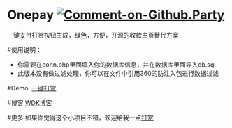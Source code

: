 Onepay [![Comment-on-Github.Party](https://img.shields.io/badge/Comment%20on-Github.Party-yellow.svg)](https://github.party/item?id=72)
======

一键支付打赏按钮生成，绿色，方便，开源的收款主页替代方案

#使用说明：
* 你需要在conn.php里面填入你的数据库信息，并在数据库里面导入db.sql
* 此版本没有做过滤处理，你可以在文件中引用360的防注入包进行数据过滤

#Demo:
[一键打赏](http://meiweihezi.com/dashang/)

#博客
[WDK博客](http://www.wdk.pw)

#更多
如果你觉得这个小项目不错，欢迎给我一点[打赏](http://meiweihezi.com/dashang/dashang.php?id=ZGs2Mw==)
